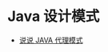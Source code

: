 # Java 设计模式

* [说说 JAVA 代理模式](https://mp.weixin.qq.com/s?__biz=MjM5NzMyMjAwMA==&mid=2651478893&idx=1&sn=e1dce0f459da97d4271dde50870e9416&chksm=bd2537128a52be047f136a72cf58787f0cf28a5e69f7dcee725e40d22aac54b83268ab7f419f&mpshare=1&scene=23&srcid=1008SYAcjWkPotTJR4P1FXan#rd)